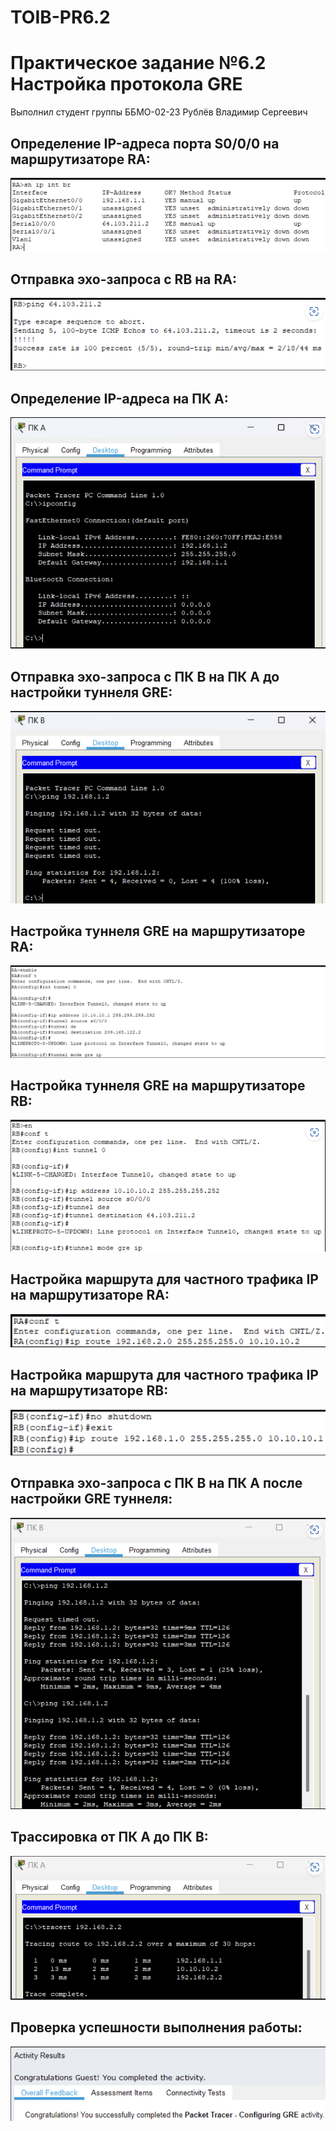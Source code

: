# TOIB-PR6.2
# Практическое задание №6.2 Настройка протокола GRE
Выполнил студент группы ББМО-02-23 Рублёв Владимир Сергеевич

## Определение IP-адреса порта S0/0/0 на маршрутизаторе RA:

![](https://github.com/vladimirrublev/TOIB-PR6.2/blob/main/6.2%201.png)

## Отправка эхо-запроса с RB на RA:

![](https://github.com/vladimirrublev/TOIB-PR6.2/blob/main/6.2%202.png)

## Определение IP-адреса на ПК А:

![](https://github.com/vladimirrublev/TOIB-PR6.2/blob/main/6.2%203.png)

## Отправка эхо-запроса с ПК B на ПК А до настройки туннеля GRE:

![](https://github.com/vladimirrublev/TOIB-PR6.2/blob/main/6.2%204.png)

## Настройка туннеля GRE на маршрутизаторе RA:

![](https://github.com/vladimirrublev/TOIB-PR6.2/blob/main/6.2%205.png)

## Настройка туннеля GRE на маршрутизаторе RB:

![](https://github.com/vladimirrublev/TOIB-PR6.2/blob/main/6.2%206.png)

## Настройка маршрута для частного трафика IP на маршрутизаторе RA:

![](https://github.com/vladimirrublev/TOIB-PR6.2/blob/main/6.2%207.png)

## Настройка маршрута для частного трафика IP на маршрутизаторе RB:

![](https://github.com/vladimirrublev/TOIB-PR6.2/blob/main/6.2%208.png)

## Отправка эхо-запроса с ПК B на ПК А после настройки GRE туннеля:

![](https://github.com/vladimirrublev/TOIB-PR6.2/blob/main/6.2%209.png)

## Трассировка от ПК А до ПК В:

![](https://github.com/vladimirrublev/TOIB-PR6.2/blob/main/6.2%2010.png)

## Проверка успешности выполнения работы:

![](https://github.com/vladimirrublev/TOIB-PR6.2/blob/main/6.2%2013.png)
